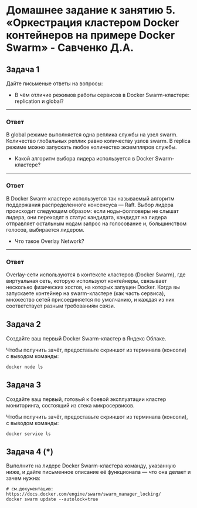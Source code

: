 # Домашнее задание к занятию 5. «Оркестрация кластером Docker контейнеров на примере Docker Swarm» - Савченко Д.А.

## Задача 1

Дайте письменые ответы на вопросы:

- В чём отличие режимов работы сервисов в Docker Swarm-кластере: replication и global?
---
### Ответ
В global режиме выполняется одна реплика службы на узел swarm. Количество глобальных реплик равно количеству узлов swarm. 
В replica режиме можно запускать любое количество экземпляров службы.

- Какой алгоритм выбора лидера используется в Docker Swarm-кластере?
---
### Ответ
В Docker Swarm кластере используется так называемый алгоритм поддержания распределенного консенсуса — Raft. Выбор лидера происходит следующим образом: если ноды-фолловеры не слышат лидера, они переходят в статус кандидата, кандидат на лидера отправляет остальным нодам запрос на голосование и, большинством голосов, выбирается лидером.

- Что такое Overlay Network?
---
### Ответ
Overlay-сети используются в контексте кластеров (Docker Swarm), где виртуальная сеть, которую используют контейнеры, связывает несколько физических хостов, на которых запущен Docker. Когда вы запускаете контейнер на swarm-кластере (как часть сервиса), множество сетей присоединяется по умолчанию, и каждая из них соответствует разным требованиям связи.

## Задача 2

Создайте ваш первый Docker Swarm-кластер в Яндекс Облаке.

Чтобы получить зачёт, предоставьте скриншот из терминала (консоли) с выводом команды:
```
docker node ls
```

## Задача 3

Создайте ваш первый, готовый к боевой эксплуатации кластер мониторинга, состоящий из стека микросервисов.

Чтобы получить зачёт, предоставьте скриншот из терминала (консоли), с выводом команды:
```
docker service ls
```

## Задача 4 (*)

Выполните на лидере Docker Swarm-кластера команду, указанную ниже, и дайте письменное описание её функционала — что она делает и зачем нужна:
```
# см.документацию: https://docs.docker.com/engine/swarm/swarm_manager_locking/
docker swarm update --autolock=true
```


